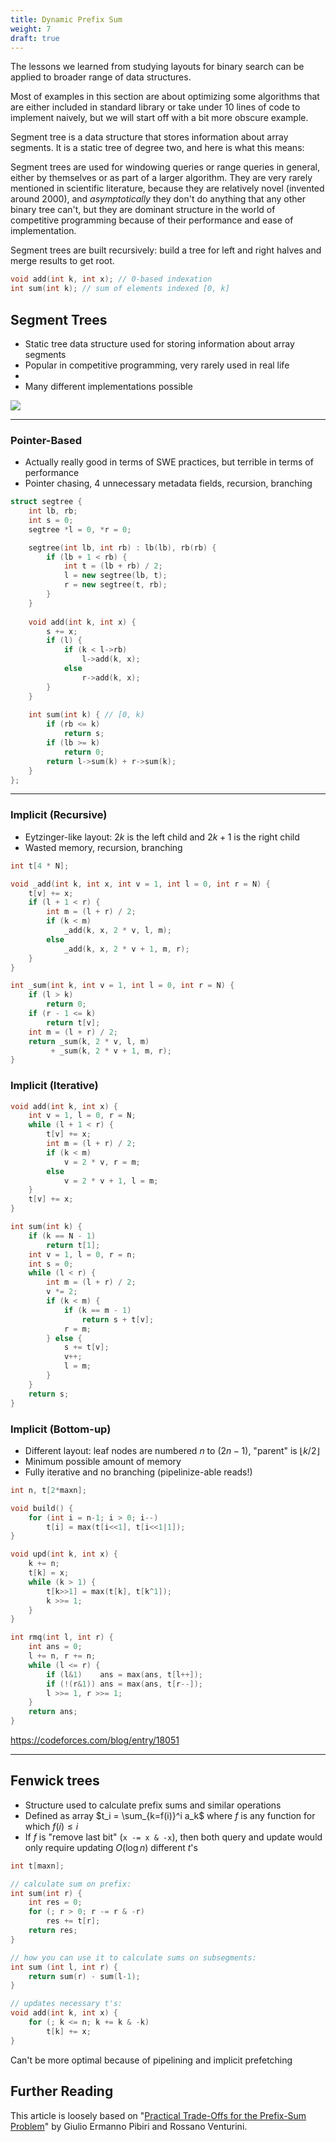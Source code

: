 ```yaml
---
title: Dynamic Prefix Sum
weight: 7
draft: true
---
```


The lessons we learned from studying layouts for binary search can be applied to broader range of data structures.

Most of examples in this section are about optimizing some algorithms that are either included in standard library or take under 10 lines of code to implement naively, but we will start off with a bit more obscure example.

Segment tree is a data structure that stores information about array segments. It is a static tree of degree two, and here is what this means:

Segment trees are used for windowing queries or range queries in general, either by themselves or as part of a larger algorithm. They are very rarely mentioned in scientific literature, because they are relatively novel (invented around 2000), and *asymptotically* they don't do anything that any other binary tree can't, but they are dominant structure in the world of competitive programming because of their performance and ease of implementation.

Segment trees are built recursively: build a tree for left and right halves and merge results to get root.

```cpp
void add(int k, int x); // 0-based indexation
int sum(int k); // sum of elements indexed [0, k]
```

## Segment Trees

* Static tree data structure used for storing information about array segments
* Popular in competitive programming, very rarely used in real life
* 
* Many different implementations possible

![](https://i.stack.imgur.com/xeIcl.png)

----

### Pointer-Based

* Actually really good in terms of SWE practices, but terrible in terms of performance
* Pointer chasing, 4 unnecessary metadata fields, recursion, branching

```cpp
struct segtree {
    int lb, rb;
    int s = 0;
    segtree *l = 0, *r = 0;

    segtree(int lb, int rb) : lb(lb), rb(rb) {
        if (lb + 1 < rb) {
            int t = (lb + rb) / 2;
            l = new segtree(lb, t);
            r = new segtree(t, rb);
        }
    }
    
    void add(int k, int x) {
        s += x;
        if (l) {
            if (k < l->rb)
                l->add(k, x);
            else
                r->add(k, x);
        }
    }
    
    int sum(int k) { // [0, k)
        if (rb <= k)
            return s;
        if (lb >= k)
            return 0;
        return l->sum(k) + r->sum(k);
    }
};
```

----

### Implicit (Recursive)

* Eytzinger-like layout: $2k$ is the left child and $2k+1$ is the right child
* Wasted memory, recursion, branching

```cpp
int t[4 * N];

void _add(int k, int x, int v = 1, int l = 0, int r = N) {
    t[v] += x;
    if (l + 1 < r) {
        int m = (l + r) / 2;
        if (k < m)
            _add(k, x, 2 * v, l, m);
        else
            _add(k, x, 2 * v + 1, m, r);
    }
}

int _sum(int k, int v = 1, int l = 0, int r = N) {
    if (l > k)
        return 0;
    if (r - 1 <= k)
        return t[v];
    int m = (l + r) / 2;
    return _sum(k, 2 * v, l, m)
         + _sum(k, 2 * v + 1, m, r);
}
```

### Implicit (Iterative)

```cpp
void add(int k, int x) {
    int v = 1, l = 0, r = N;
    while (l + 1 < r) {
        t[v] += x;
        int m = (l + r) / 2;
        if (k < m)
            v = 2 * v, r = m;
        else
            v = 2 * v + 1, l = m;
    }
    t[v] += x;
}

int sum(int k) {
    if (k == N - 1)
        return t[1];
    int v = 1, l = 0, r = n;
    int s = 0;
    while (l < r) {
        int m = (l + r) / 2;
        v *= 2;
        if (k < m) {
            if (k == m - 1)
                return s + t[v];
            r = m;
        } else {
            s += t[v];
            v++;
            l = m;
        }
    }
    return s;
}
```
### Implicit (Bottom-up)

* Different layout: leaf nodes are numbered $n$ to $(2n - 1)$, "parent" is $\lfloor k/2 \rfloor$
* Minimum possible amount of memory
* Fully iterative and no branching (pipelinize-able reads!)

```cpp
int n, t[2*maxn];

void build() {
    for (int i = n-1; i > 0; i--)
        t[i] = max(t[i<<1], t[i<<1|1]);
}

void upd(int k, int x) {
    k += n;
    t[k] = x;
    while (k > 1) {
        t[k>>1] = max(t[k], t[k^1]);
        k >>= 1;
    }
}

int rmq(int l, int r) {
    int ans = 0;
    l += n, r += n;
    while (l <= r) {
        if (l&1)    ans = max(ans, t[l++]);
        if (!(r&1)) ans = max(ans, t[r--]);
        l >>= 1, r >>= 1;
    }
    return ans;
}
```

https://codeforces.com/blog/entry/18051

---

## Fenwick trees

* Structure used to calculate prefix sums and similar operations
* Defined as array $t_i = \sum_{k=f(i)}^i a_k$ where $f$ is any function for which $f(i) \leq i$
* If $f$ is "remove last bit" (`x -= x & -x`),
  then both query and update would only require updating $O(\log n)$ different $t$'s

```cpp
int t[maxn];

// calculate sum on prefix:
int sum(int r) {
    int res = 0;
    for (; r > 0; r -= r & -r)
        res += t[r];
    return res;
}

// how you can use it to calculate sums on subsegments:
int sum (int l, int r) {
    return sum(r) - sum(l-1);
}

// updates necessary t's:
void add(int k, int x) {
    for (; k <= n; k += k & -k)
        t[k] += x;
}
```

Can't be more optimal because of pipelining and implicit prefetching

## Further Reading

This article is loosely based on "[Practical Trade-Offs for the Prefix-Sum Problem](https://arxiv.org/pdf/2006.14552.pdf)" by Giulio Ermanno Pibiri and Rossano Venturini.
